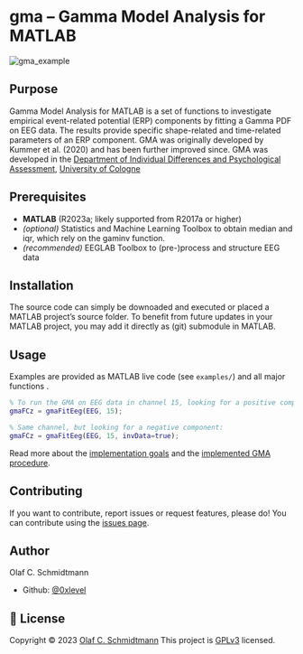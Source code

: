 # gma – Gamma Model Analysis for MATLAB
![gma_example](https://github.com/0xlevel/gma/assets/4135987/10d6bae5-537b-4e4c-bb5f-34c74755b822)

## Purpose
Gamma Model Analysis for MATLAB is a set of functions to investigate empirical event-related potential (ERP) components by fitting a Gamma PDF on EEG data. The results provide specific shape-related and time-related parameters of an ERP component. GMA was originally developed by Kummer et al. (2020) and has been further improved since.
GMA was developed in the [Department of Individual Differences and Psychological Assessment](https://www.hf.uni-koeln.de/33219), [University of Cologne](https://portal.uni-koeln.de/en/uoc-home)

## Prerequisites

- **MATLAB** (R2023a; likely supported from R2017a or higher)
- _(optional)_ Statistics and Machine Learning Toolbox to obtain median and iqr, which rely on the gaminv function.
- _(recommended)_ EEGLAB Toolbox to (pre-)process and structure EEG data

## Installation

The source code can simply be downoaded and executed or placed a MATLAB project’s source folder.
To benefit from future updates in your MATLAB project, you may add it directly as (git) submodule in MATLAB.

## Usage

Examples are provided as MATLAB live code (see `examples/`) and all major functions .

``` matlab
% To run the GMA on EEG data in channel 15, looking for a positive component:
gmaFCz = gmaFitEeg(EEG, 15);
```
```matlab
% Same channel, but looking for a negative component:
gmaFCz = gmaFitEeg(EEG, 15, invData=true);
```

Read more about the [implementation goals](https://github.com/0xlevel/gma/wiki/Implementation-goals) and the [implemented GMA procedure](https://github.com/0xlevel/gma/wiki/Overview-of-the-implemented-GMA-procedure).

## Contributing

If you want to contribute, report issues or request features, please do!
You can contribute using the [issues page](https://github.com/0xlevel/gma/issues).

## Author
Olaf C. Schmidtmann

- Github: [@0xlevel](https://github.com/0xlevel)

## 📝 License

Copyright © 2023 [Olaf C. Schmidtmann](https://github.com/0xlevel)
This project is [GPLv3](https://github.com/0xlevel/gma/blob/main/LICENSE) licensed.
